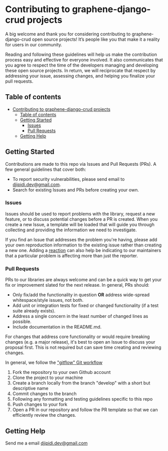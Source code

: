 # Contributing to graphene-django-crud projects

A big welcome and thank you for considering contributing to graphene-django-crud
open source projects! It’s people like you that make it a reality for users in
our community.

Reading and following these guidelines will help us make the contribution
process easy and effective for everyone involved. It also communicates that you
agree to respect the time of the developers managing and developing these open
source projects. In return, we will reciprocate that respect by addressing your
issue, assessing changes, and helping you finalize your pull requests.

## Table of contents

- [Contributing to graphene-django-crud projects](#contributing-to-graphene-django-crud-projects)
  - [Table of contents](#table-of-contents)
  - [Getting Started](#getting-started)
    - [Issues](#issues)
    - [Pull Requests](#pull-requests)
  - [Getting Help](#getting-help)

## Getting Started

Contributions are made to this repo via Issues and Pull Requests (PRs). A few
general guidelines that cover both:

- To report security vulnerabilities, please send email to
  djipidi.dev@gmail.com.
- Search for existing Issues and PRs before creating your own.

### Issues

Issues should be used to report problems with the library, request a new
feature, or to discuss potential changes before a PR is created. When you create
a new Issue, a template will be loaded that will guide you through collecting
and providing the information we need to investigate.

If you find an Issue that addresses the problem you're having, please add your
own reproduction information to the existing issue rather than creating a new
one. Adding a
[reaction](https://github.blog/2016-03-10-add-reactions-to-pull-requests-issues-and-comments/)
can also help be indicating to our maintainers that a particular problem is
affecting more than just the reporter.

### Pull Requests

PRs to our libraries are always welcome and can be a quick way to get your fix
or improvement slated for the next release. In general, PRs should:

- Only fix/add the functionality in question **OR** address wide-spread
  whitespace/style issues, not both.
- Add unit or integration tests for fixed or changed functionality (if a test
  suite already exists).
- Address a single concern in the least number of changed lines as possible.
- Include documentation in the README.md.

For changes that address core functionality or would require breaking changes
(e.g. a major release), it's best to open an Issue to discuss your proposal
first. This is not required but can save time creating and reviewing changes.

In general, we follow the
["gitflow" Git workflow](https://www.atlassian.com/fr/git/tutorials/comparing-workflows/gitflow-workflow)

1. Fork the repository to your own Github account
1. Clone the project to your machine
1. Create a branch locally from the branch "develop" with a short but
   descriptive name
1. Commit changes to the branch
1. Following any formatting and testing guidelines specific to this repo
1. Push changes to your fork
1. Open a PR in our repository and follow the PR template so that we can
   efficiently review the changes.

## Getting Help

Send me a email djipidi.dev@gmail.com
